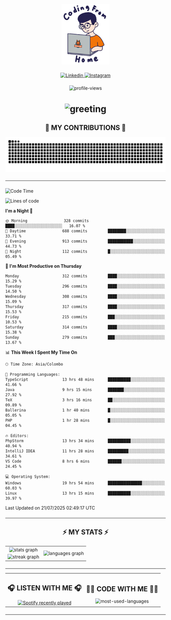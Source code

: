 <div align="center">
    <img width="150" src="./assets/top.gif" alt="top-image"/>
</div>

###    

<div align="center">
    <a href="https://www.linkedin.com/in/nureka-rodrigo/" target="_blank">
        <img src="https://user-images.githubusercontent.com/74038190/235294012-0a55e343-37ad-4b0f-924f-c8431d9d2483.gif" width="50px" alt="Linkedin"/>
    </a>
    <a href="https://www.instagram.com/nureka_rodrigo/" target="_blank">
        <img src="https://user-images.githubusercontent.com/74038190/235294013-a33e5c43-a01c-43f6-b44d-a406d8b4ab75.gif" width="50px"  alt="Instagram"/>
    </a>
</div>

###    

<div align="center">
    <img src="https://komarev.com/ghpvc/?username=nureka-rodrigo&color=blue" alt="profile-views"/>
</div> 

###    

<h1 align="center">
    <img src="https://readme-typing-svg.herokuapp.com/?font=Righteous&size=35&center=true&vCenter=true&width=500&height=70&duration=4000&lines=Hi+There!+👋;+I'm+Nureka+Rodrigo!;" alt="greeting"/>
</h1> 

###

<h2 align="center">🐍 MY CONTRIBUTIONS 🐍</h2>

<div align="center">
    <img alt="snake eating my contributions" src="https://raw.githubusercontent.com/nureka-rodrigo/nureka-rodrigo/output/github-contribution-grid-snake.svg"/>
</div> 

###

<hr/>

###

<!--START_SECTION:waka-->
![Code Time](http://img.shields.io/badge/Code%20Time-1%2C543%20hrs%2035%20mins-blue)

![Lines of code](https://img.shields.io/badge/From%20Hello%20World%20I%27ve%20Written-553.0%20thousand%20lines%20of%20code-blue)

**I'm a Night 🦉** 

```text
🌞 Morning                328 commits         ████░░░░░░░░░░░░░░░░░░░░░   16.07 % 
🌆 Daytime                688 commits         ████████░░░░░░░░░░░░░░░░░   33.71 % 
🌃 Evening                913 commits         ███████████░░░░░░░░░░░░░░   44.73 % 
🌙 Night                  112 commits         █░░░░░░░░░░░░░░░░░░░░░░░░   05.49 % 
```
📅 **I'm Most Productive on Thursday** 

```text
Monday                   312 commits         ████░░░░░░░░░░░░░░░░░░░░░   15.29 % 
Tuesday                  296 commits         ████░░░░░░░░░░░░░░░░░░░░░   14.50 % 
Wednesday                308 commits         ████░░░░░░░░░░░░░░░░░░░░░   15.09 % 
Thursday                 317 commits         ████░░░░░░░░░░░░░░░░░░░░░   15.53 % 
Friday                   215 commits         ███░░░░░░░░░░░░░░░░░░░░░░   10.53 % 
Saturday                 314 commits         ████░░░░░░░░░░░░░░░░░░░░░   15.38 % 
Sunday                   279 commits         ███░░░░░░░░░░░░░░░░░░░░░░   13.67 % 
```


📊 **This Week I Spent My Time On** 

```text
🕑︎ Time Zone: Asia/Colombo

💬 Programming Languages: 
TypeScript               13 hrs 48 mins      ██████████░░░░░░░░░░░░░░░   41.66 % 
Java                     9 hrs 15 mins       ███████░░░░░░░░░░░░░░░░░░   27.92 % 
TeX                      3 hrs 16 mins       ██░░░░░░░░░░░░░░░░░░░░░░░   09.89 % 
Ballerina                1 hr 40 mins        █░░░░░░░░░░░░░░░░░░░░░░░░   05.05 % 
PHP                      1 hr 28 mins        █░░░░░░░░░░░░░░░░░░░░░░░░   04.45 % 

🔥 Editors: 
PhpStorm                 13 hrs 34 mins      ██████████░░░░░░░░░░░░░░░   40.94 % 
IntelliJ IDEA            11 hrs 28 mins      █████████░░░░░░░░░░░░░░░░   34.61 % 
VS Code                  8 hrs 6 mins        ██████░░░░░░░░░░░░░░░░░░░   24.45 % 

💻 Operating System: 
Windows                  19 hrs 54 mins      ███████████████░░░░░░░░░░   60.03 % 
Linux                    13 hrs 15 mins      ██████████░░░░░░░░░░░░░░░   39.97 % 
```


 Last Updated on 21/07/2025 02:49:17 UTC
<!--END_SECTION:waka-->

###

<hr/>

###

<h2 align="center">⚡ MY STATS ⚡</h2>

###    

<div align="center">
    <table>
        <tr>
            <td align="center">
                <img src="https://github-readme-stats.vercel.app/api?username=nureka-rodrigo&hide_rank=false&show_icons=true&include_all_commits=true&count_private=true&theme=dark&locale=en&order=1" alt="stats graph"/>
            </td>
            <td rowspan="2" align="center">
                <img src="https://github-readme-stats.vercel.app/api/top-langs?username=nureka-rodrigo&locale=en&card_width=320&langs_count=8&theme=dark&order=2&count_private=true" alt="languages graph"/>
            </td>
        </tr>
        <tr>
            <td align="center">
                <img src="https://streak-stats.demolab.com?user=nureka-rodrigo&theme=dark" alt="streak graph"/>
            </td>
        </tr>
    </table>
</div> 

###

<hr/>

<div align="center">
    <table>
        <tr>
            <td align="center">
                <h2>🎧 LISTEN WITH ME 🎧</h2>
                <a href="https://open.spotify.com/user/zjqfkmbawszam1irs05fwxsls">
                    <img src="https://spotify-recently-played-readme.vercel.app/api?user=zjqfkmbawszam1irs05fwxsls&count=5&unique=true" alt="Spotify recently played"  />
                </a>
            </td>
            <td align="center">
                <h2>👨‍💻 CODE WITH ME 👨‍💻</h2>
                <img src="https://github-readme-stats.vercel.app/api/wakatime?username=@nureka99&theme=dark&compact=True&langs_count=10" alt="most-used-languages"/>
            </td>
        </tr>
    </table>
</div> 

###

<hr/>
